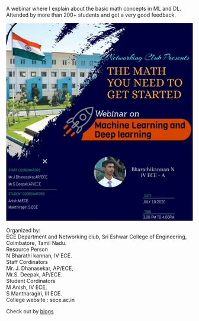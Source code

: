 A webinar where I explain about the basic math concepts in ML and DL. Attended by more than 200+ students and got a very good feedback.

<ceneter><img src=Images/webinar-poster.png></center>

Organized by:<br>
ECE Department and Networking club, Sri Eshwar College of Engineering, Coimbatore, Tamil Nadu.<br>
Resource Person<br>
  N Bharathi kannan, IV ECE.<br>
Staff Cordinators<br>
  Mr. J. Dhanasekar, AP/ECE,<br>
  Mr.S. Deepak, AP/ECE.<br>
Student Cordinators<br>
  M Anish, IV ECE,<br>
  S Mantharagiri, III ECE.<br>
College website : sece.ac.in<br> 

Check out by [blogs](https://bharathikannann.github.io/blogs/machine-learning-and-deep-learning-webinar/)